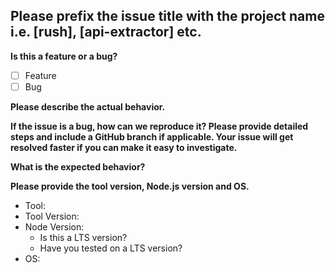 ## Please prefix the issue title with the project name i.e. [rush], [api-extractor] etc. ##
 
**Is this a feature or a bug?**

- [ ] Feature
- [ ] Bug

**Please describe the actual behavior.**

**If the issue is a bug, how can we reproduce it? Please provide detailed steps and include a GitHub branch if applicable. Your issue will get resolved faster if you can make it easy to investigate.**

**What is the expected behavior?**

**Please provide the tool version, Node.js version and OS.**

* Tool: 
* Tool Version:
* Node Version: 
  * Is this a LTS version? 
  * Have you tested on a LTS version? 
* OS:

